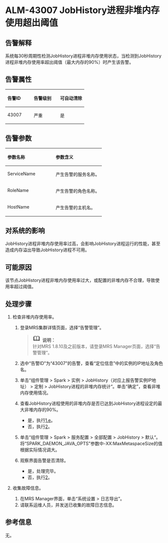 # ALM-43007 JobHistory进程非堆内存使用超出阈值<a name="ZH-CN_TOPIC_0191883158"></a>

## 告警解释<a name="zh-cn_topic_0191813875_zh-cn_topic_0087039425_section43920869"></a>

系统每30秒周期性检测JobHistory进程非堆内存使用状态，当检测到JobHistory进程非堆内存使用率超出阈值（最大内存的90%）时产生该告警。

## 告警属性<a name="zh-cn_topic_0191813875_zh-cn_topic_0087039425_section59743502"></a>

<a name="zh-cn_topic_0191813875_zh-cn_topic_0087039425_table64843092"></a>
<table><thead align="left"><tr id="zh-cn_topic_0191813875_zh-cn_topic_0087039425_row10409628"><th class="cellrowborder" valign="top" width="33.33333333333333%" id="mcps1.1.4.1.1"><p id="zh-cn_topic_0191813875_zh-cn_topic_0087039425_p37873528"><a name="zh-cn_topic_0191813875_zh-cn_topic_0087039425_p37873528"></a><a name="zh-cn_topic_0191813875_zh-cn_topic_0087039425_p37873528"></a>告警ID</p>
</th>
<th class="cellrowborder" valign="top" width="33.33333333333333%" id="mcps1.1.4.1.2"><p id="zh-cn_topic_0191813875_zh-cn_topic_0087039425_p47856888"><a name="zh-cn_topic_0191813875_zh-cn_topic_0087039425_p47856888"></a><a name="zh-cn_topic_0191813875_zh-cn_topic_0087039425_p47856888"></a>告警级别</p>
</th>
<th class="cellrowborder" valign="top" width="33.33333333333333%" id="mcps1.1.4.1.3"><p id="zh-cn_topic_0191813875_zh-cn_topic_0087039425_p51202692"><a name="zh-cn_topic_0191813875_zh-cn_topic_0087039425_p51202692"></a><a name="zh-cn_topic_0191813875_zh-cn_topic_0087039425_p51202692"></a>可自动清除</p>
</th>
</tr>
</thead>
<tbody><tr id="zh-cn_topic_0191813875_zh-cn_topic_0087039425_row53777413"><td class="cellrowborder" valign="top" width="33.33333333333333%" headers="mcps1.1.4.1.1 "><p id="zh-cn_topic_0191813875_zh-cn_topic_0087039425_p61003235"><a name="zh-cn_topic_0191813875_zh-cn_topic_0087039425_p61003235"></a><a name="zh-cn_topic_0191813875_zh-cn_topic_0087039425_p61003235"></a>43007</p>
</td>
<td class="cellrowborder" valign="top" width="33.33333333333333%" headers="mcps1.1.4.1.2 "><p id="zh-cn_topic_0191813875_zh-cn_topic_0087039425_p42315013"><a name="zh-cn_topic_0191813875_zh-cn_topic_0087039425_p42315013"></a><a name="zh-cn_topic_0191813875_zh-cn_topic_0087039425_p42315013"></a>严重</p>
</td>
<td class="cellrowborder" valign="top" width="33.33333333333333%" headers="mcps1.1.4.1.3 "><p id="zh-cn_topic_0191813875_zh-cn_topic_0087039425_p4964052"><a name="zh-cn_topic_0191813875_zh-cn_topic_0087039425_p4964052"></a><a name="zh-cn_topic_0191813875_zh-cn_topic_0087039425_p4964052"></a>是</p>
</td>
</tr>
</tbody>
</table>

## 告警参数<a name="zh-cn_topic_0191813875_zh-cn_topic_0087039425_section820607"></a>

<a name="zh-cn_topic_0191813875_zh-cn_topic_0087039425_table66543927"></a>
<table><thead align="left"><tr id="zh-cn_topic_0191813875_zh-cn_topic_0087039425_row61284534"><th class="cellrowborder" valign="top" width="50%" id="mcps1.1.3.1.1"><p id="zh-cn_topic_0191813875_zh-cn_topic_0087039425_p65100236"><a name="zh-cn_topic_0191813875_zh-cn_topic_0087039425_p65100236"></a><a name="zh-cn_topic_0191813875_zh-cn_topic_0087039425_p65100236"></a>参数名称</p>
</th>
<th class="cellrowborder" valign="top" width="50%" id="mcps1.1.3.1.2"><p id="zh-cn_topic_0191813875_zh-cn_topic_0087039425_p38627770"><a name="zh-cn_topic_0191813875_zh-cn_topic_0087039425_p38627770"></a><a name="zh-cn_topic_0191813875_zh-cn_topic_0087039425_p38627770"></a>参数含义</p>
</th>
</tr>
</thead>
<tbody><tr id="zh-cn_topic_0191813875_zh-cn_topic_0087039425_row41841705"><td class="cellrowborder" valign="top" width="50%" headers="mcps1.1.3.1.1 "><p id="zh-cn_topic_0191813875_zh-cn_topic_0087039425_p33734977"><a name="zh-cn_topic_0191813875_zh-cn_topic_0087039425_p33734977"></a><a name="zh-cn_topic_0191813875_zh-cn_topic_0087039425_p33734977"></a>ServiceName</p>
</td>
<td class="cellrowborder" valign="top" width="50%" headers="mcps1.1.3.1.2 "><p id="zh-cn_topic_0191813875_zh-cn_topic_0087039425_p48178601"><a name="zh-cn_topic_0191813875_zh-cn_topic_0087039425_p48178601"></a><a name="zh-cn_topic_0191813875_zh-cn_topic_0087039425_p48178601"></a>产生告警的服务名称。</p>
</td>
</tr>
<tr id="zh-cn_topic_0191813875_zh-cn_topic_0087039425_row30954226"><td class="cellrowborder" valign="top" width="50%" headers="mcps1.1.3.1.1 "><p id="zh-cn_topic_0191813875_zh-cn_topic_0087039425_p24264406"><a name="zh-cn_topic_0191813875_zh-cn_topic_0087039425_p24264406"></a><a name="zh-cn_topic_0191813875_zh-cn_topic_0087039425_p24264406"></a>RoleName</p>
</td>
<td class="cellrowborder" valign="top" width="50%" headers="mcps1.1.3.1.2 "><p id="zh-cn_topic_0191813875_zh-cn_topic_0087039425_p19259870"><a name="zh-cn_topic_0191813875_zh-cn_topic_0087039425_p19259870"></a><a name="zh-cn_topic_0191813875_zh-cn_topic_0087039425_p19259870"></a>产生告警的角色名称。</p>
</td>
</tr>
<tr id="zh-cn_topic_0191813875_zh-cn_topic_0087039425_row39121107"><td class="cellrowborder" valign="top" width="50%" headers="mcps1.1.3.1.1 "><p id="zh-cn_topic_0191813875_zh-cn_topic_0087039425_p14693133"><a name="zh-cn_topic_0191813875_zh-cn_topic_0087039425_p14693133"></a><a name="zh-cn_topic_0191813875_zh-cn_topic_0087039425_p14693133"></a>HostName</p>
</td>
<td class="cellrowborder" valign="top" width="50%" headers="mcps1.1.3.1.2 "><p id="zh-cn_topic_0191813875_zh-cn_topic_0087039425_p49293152"><a name="zh-cn_topic_0191813875_zh-cn_topic_0087039425_p49293152"></a><a name="zh-cn_topic_0191813875_zh-cn_topic_0087039425_p49293152"></a>产生告警的主机名。</p>
</td>
</tr>
</tbody>
</table>

## 对系统的影响<a name="zh-cn_topic_0191813875_zh-cn_topic_0087039425_section7385465"></a>

JobHistory进程非堆内存使用率过高，会影响JobHistory进程运行的性能，甚至造成内存溢出导致JobHistory进程不可用。

## 可能原因<a name="zh-cn_topic_0191813875_zh-cn_topic_0087039425_section66469189"></a>

该节点JobHistory进程非堆内存使用率过大，或配置的非堆内存不合理，导致使用率超过阈值。

## 处理步骤<a name="zh-cn_topic_0191813875_zh-cn_topic_0087039425_section61351797"></a>

1.  检查非堆内存使用率。
    1.  登录MRS集群详情页面，选择“告警管理”。

        >![](public_sys-resources/icon-note.gif) **说明：**   
        >针对MRS 1.8.10及之前版本，请登录MRS Manager页面，选择“告警管理”。  

    2.  选中“告警ID”为“43007”的告警，查看“定位信息”中的实例的IP地址及角色名。
    3.  单击“组件管理 \> Spark \> 实例 \> JobHistory（对应上报告警实例IP地址） \> 定制 \> JobHistory进程的非堆内存统计“。单击“确定”，查看非堆内存使用情况。
    4.  查看JobHistory进程使用的非堆内存是否已达到JobHistory进程设定的最大非堆内存的90%。
        -   是，执行[1.e](#zh-cn_topic_0191813875_li1011493181634)。
        -   否，执行[2](#zh-cn_topic_0191813875_li572522141314)。

    5.  <a name="zh-cn_topic_0191813875_li1011493181634"></a>单击“组件管理 \> Spark \> 服务配置 \> 全部配置 \> JobHistory \> 默认“。将“SPARK\_DAEMON\_JAVA\_OPTS”参数中-XX:MaxMetaspaceSize的值根据实际情况调大。
    6.  观察界面告警是否清除。
        -   是，处理完毕。
        -   否，执行[2](#zh-cn_topic_0191813875_li572522141314)。

2.  <a name="zh-cn_topic_0191813875_li572522141314"></a>收集故障信息。
    1.  在MRS Manager界面，单击“系统设置 \> 日志导出”。
    2.  请联系运维人员，并发送已收集的故障日志信息。


## 参考信息<a name="zh-cn_topic_0191813875_zh-cn_topic_0087039425_section15295265"></a>

无。

